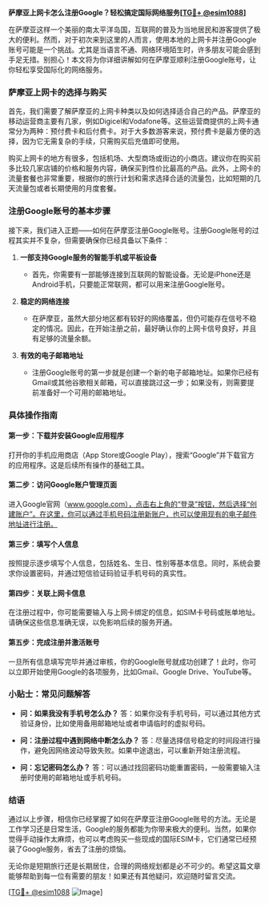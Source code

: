 **萨摩亚上网卡怎么注册Google？轻松搞定国际网络服务[[TG💪+ @esim1088](https://t.me/s/esim1088)]**

在萨摩亚这样一个美丽的南太平洋岛国，互联网的普及为当地居民和游客提供了极大的便利。然而，对于初次来到这里的人而言，使用本地的上网卡并注册Google账号可能是一个挑战。尤其是当语言不通、网络环境陌生时，许多朋友可能会感到手足无措。别担心！本文将为你详细讲解如何在萨摩亚顺利注册Google账号，让你轻松享受国际化的网络服务。

### 萨摩亚上网卡的选择与购买

首先，我们需要了解萨摩亚的上网卡种类以及如何选择适合自己的产品。萨摩亚的移动运营商主要有几家，例如Digicel和Vodafone等。这些运营商提供的上网卡通常分为两种：预付费卡和后付费卡。对于大多数游客来说，预付费卡是最方便的选择，因为它无需复杂的手续，只需购买后充值即可使用。

购买上网卡的地方有很多，包括机场、大型商场或街边的小商店。建议你在购买前多比较几家店铺的价格和服务内容，确保买到性价比最高的产品。此外，上网卡的流量套餐也非常重要，根据你的旅行计划和需求选择合适的流量包，比如短期的几天流量包或者长期使用的月度套餐。

### 注册Google账号的基本步骤

接下来，我们进入正题——如何在萨摩亚注册Google账号。注册Google账号的过程其实并不复杂，但需要确保你已经具备以下条件：

1. **一部支持Google服务的智能手机或平板设备**
   - 首先，你需要有一部能够连接到互联网的智能设备。无论是iPhone还是Android手机，只要能正常联网，都可以用来注册Google账号。

2. **稳定的网络连接**
   - 在萨摩亚，虽然大部分地区都有较好的网络覆盖，但仍可能存在信号不稳定的情况。因此，在开始注册之前，最好确认你的上网卡信号良好，并且有足够的流量余额。

3. **有效的电子邮箱地址**
   - 注册Google账号的第一步就是创建一个新的电子邮箱地址。如果你已经有Gmail或其他谷歌相关邮箱，可以直接跳过这一步；如果没有，则需要提前准备好一个可用的邮箱地址。

### 具体操作指南

#### 第一步：下载并安装Google应用程序
打开你的手机应用商店（App Store或Google Play），搜索“Google”并下载官方的应用程序。这是后续所有操作的基础工具。

#### 第二步：访问Google账户管理页面
进入Google官网（www.google.com），点击右上角的“登录”按钮，然后选择“创建账户”。在这里，你可以通过手机号码注册新账户，也可以使用现有的电子邮件地址进行注册。

#### 第三步：填写个人信息
按照提示逐步填写个人信息，包括姓名、生日、性别等基本信息。同时，系统会要求你设置密码，并通过短信验证码验证手机号码的真实性。

#### 第四步：关联上网卡信息
在注册过程中，你可能需要输入与上网卡绑定的信息，如SIM卡号码或账单地址。请确保这些信息准确无误，以免影响后续的服务开通。

#### 第五步：完成注册并激活账号
一旦所有信息填写完毕并通过审核，你的Google账号就成功创建了！此时，你可以立即开始使用Google的各项服务，比如Gmail、Google Drive、YouTube等。

### 小贴士：常见问题解答

- **问：如果我没有手机号怎么办？**
  答：如果你没有手机号码，可以通过其他方式验证身份，比如使用备用邮箱地址或者申请临时的虚拟号码。

- **问：注册过程中遇到网络中断怎么办？**
  答：尽量选择信号稳定的时间段进行操作，避免因网络波动导致失败。如果中途退出，可以重新开始注册流程。

- **问：忘记密码怎么办？**
  答：可以通过找回密码功能重置密码，一般需要输入注册时使用的邮箱地址或手机号码。

### 结语

通过以上步骤，相信你已经掌握了如何在萨摩亚注册Google账号的方法。无论是工作学习还是日常生活，Google的服务都能为你带来极大的便利。当然，如果你觉得手动操作太麻烦，也可以考虑购买一些现成的国际ESIM卡，它们通常已经预装了Google服务，省去了注册的烦恼。

无论你是短期旅行还是长期居住，合理的网络规划都是必不可少的。希望这篇文章能够帮助到每一位有需要的朋友！如果还有其他疑问，欢迎随时留言交流。

[[TG💪+ @esim1088](https://t.me/s/esim1088) ![Image](https://i.postimg.cc/4NQfJmqS/Snipaste-2025-05-13-00-14-12.png)]